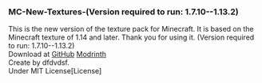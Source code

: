 ### MC-New-Textures-(Version required to run: 1.7.10--1.13.2)
This is the new version of the texture pack for Minecraft. It is based on the Minecraft texture of 1.14 and later. Thank you for using it. (Version required to run: 1.7.10--1.13.2)   
Download at 
[GitHub](https://github.com/song682/MC-New-Textures) 
[Modrinth](https://modrinth.com/resourcepack/minecraft-new-textures)           
Create by dfdvdsf.   
Under MIT License[License]

